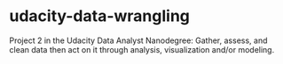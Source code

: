 # udacity-data-wrangling
Project 2 in the Udacity Data Analyst Nanodegree: Gather, assess, and clean data then act on it through analysis, visualization and/or modeling.
